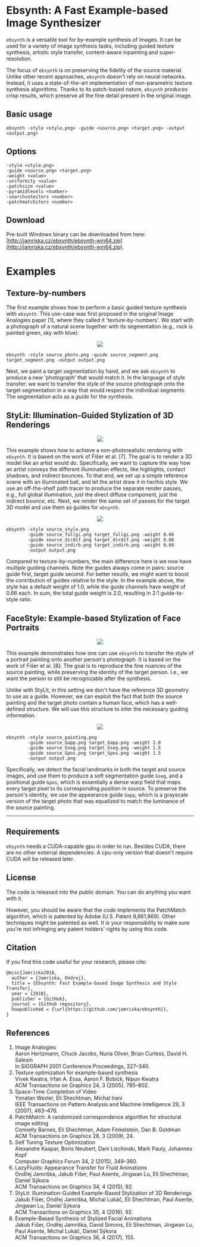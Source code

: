 # Ebsynth: A Fast Example-based Image Synthesizer

`ebsynth` is a versatile tool for by-example synthesis of images.
It can be used for a variety of image synthesis tasks, including guided
texture synthesis, artistic style transfer, content-aware inpainting
and super-resolution.

The focus of `ebsynth` is on preserving the fidelity of the source material.
Unlike other recent approaches, `ebsynth` doesn't rely on neural networks.
Instead, it uses a state-of-the-art implementation of non-parametric
texture synthesis algorithms. Thanks to its patch-based nature, `ebsynth`
produces crisp results, which preserve all the fine detail present in the
original image.

## Basic usage

```
ebsynth -style <style.png> -guide <source.png> <target.png> -output <output.png>
```

## Options
```
-style <style.png>
-guide <source.png> <target.png>
-weight <value>
-uniformity <value>
-patchsize <value>
-pyramidlevels <number>
-searchvoteiters <number>
-patchmatchiters <number>
```

## Download

Pre-built Windows binary can be downloaded from here: [http://jamriska.cz/ebsynth/ebsynth-win64.zip](http://jamriska.cz/ebsynth/ebsynth-win64.zip).

# Examples

## Texture-by-numbers

The first example shows how to perform a basic guided texture synthesis with `ebsynth`.
This use-case was first proposed in the original Image Analogies paper [1], where they
called it 'texture-by-numbers'. We start with a photograph of a natural scene together
with its segmentation (e.g., rock is painted green, sky with blue):

<p align='center'>
  <img src='doc/images/texbynum.jpg'/>
</p>

```
ebsynth -style source_photo.png -guide source_segment.png target_segment.png -output output.png
```

Next, we paint a target segmentation by hand, and we ask `ebsynth` to produce
a new 'photograph' that would match it. In the language of style transfer: we want
to transfer the *style* of the source photograph onto the target segmentation in
a way that would respect the individual segments. The segmentation acts as a *guide*
for the synthesis.

## StyLit: Illumination-Guided Stylization of 3D Renderings
<p align='center'>
  <img src='doc/images/stylit-teaser.jpg'/>
</p>

This example shows how to achieve a non-photorealistic rendering with `ebsynth`.
It is based on the work of Fišer et al. [7]. The goal is to render a 3D model like
an artist would do. Specifically, we want to capture the way how an artist conveys
the different illumination effects, like highlights, contact shadows, and indirect
bounces. To that end, we set up a simple reference scene with an illuminated ball,
and let the artist draw it in her/his style. We use an off-the-shelf path tracer
to produce the separate render passes, e.g., full global illumination, just the
direct diffuse component, just the indirect bounce, etc. Next, we render the same
set of passes for the target 3D model and use them as guides for `ebsynth`.

<p align='center'>
  <img src='doc/images/stylit.jpg'/>
</p>

```
ebsynth -style source_style.png
        -guide source_fullgi.png target_fullgi.png -weight 0.66
        -guide source_dirdif.png target_dirdif.png -weight 0.66
        -guide source_indirb.png target_indirb.png -weight 0.66
        -output output.png
```

Compared to texture-by-numbers, the main difference here is we now have *multiple*
guiding channels.  Note the guides always come in pairs: source guide first, target
guide second. For better results, we might want to boost the contribution of guides
relative to the style. In the example above, the style has a default weight of 1.0,
while the guide channels have weight of 0.66 each. In sum, the total guide weight
is 2.0, resulting in 2:1 guide-to-style ratio.

## FaceStyle: Example-based Stylization of Face Portraits

<p align='center'>
  <img src='doc/images/facestyle-teaser.jpg'/>
</p>

This example demonstrates how one can use `ebsynth` to transfer the style of
a portrait painting onto another person's photograph. It is based on the work
of Fišer et al. [8]. The goal is to reproduce the fine nuances of the source
painting, while preserving the identity of the target person. I.e., we want
the person to still be recognizable after the synthesis.

Unlike with StyLit, in this setting we don't have the reference 3D geometry
to use as a guide. However, we can exploit the fact that both the source painting
and the target photo contain a human face, which has a well-defined structure.
We will use this structure to infer the necessary guiding information.

<p align='center'>
  <img src='doc/images/facestyle.jpg'/>
</p>

```
ebsynth -style source_painting.png
        -guide source_Gapp.png target_Gapp.png -weight 2.0
        -guide source_Gseg.png target_Gseg.png -weight 1.5 
        -guide source_Gpos.png target_Gpos.png -weight 1.5 
        -output output.png
```

Specifically, we detect the facial landmarks in both the target and source images,
and use them to produce a soft segmentation guide `Gseg`, and a positional guide
`Gpos`, which is essentially a dense warp field that maps every target pixel to its
corresponding position in source. To preserve the person's identity, we use the
appearance guide `Gapp`, which is a grayscale version of the target photo that was
equalized to match the luminance of the source painting.

--------------------------------------------------------------------------

## Requirements

`ebsynth` needs a CUDA-capable gpu in order to run. Besides CUDA, there are no other external dependencies. A cpu-only version that doesn't require CUDA will be released later.

## License

The code is released into the public domain. You can do anything you want with it.

However, you should be aware that the code implements the PatchMatch algorithm, which is patented by Adobe (U.S. Patent 8,861,869). Other techniques might be patented as well. It is your responsibility to make sure you're not infringing any patent holders' rights by using this code. 

## Citation

If you find this code useful for your research, please cite:

```
@misc{Jamriska2018,
  author = {Jamriska, Ondrej},
  title = {Ebsynth: Fast Example-based Image Synthesis and Style Transfer},
  year = {2018},
  publisher = {GitHub},
  journal = {GitHub repository},
  howpublished = {\url{https://github.com/jamriska/ebsynth}},
}
```

## References

1. Image Analogies  
   Aaron Hertzmann, Chuck Jacobs, Nuria Oliver, Brian Curless, David H. Salesin  
   In SIGGRAPH 2001 Conference Proceedings, 327–340.  
2. Texture optimization for example-based synthesis  
   Vivek Kwatra, Irfan A. Essa, Aaron F. Bobick, Nipun Kwatra  
   ACM Transactions on Graphics 24, 3 (2005), 795–802.  
3. Space-Time Completion of Video  
   Yonatan Wexler, Eli Shechtman, Michal Irani  
   IEEE Transactions on Pattern Analysis and Machine Intelligence 29, 3 (2007), 463–476.  
4. PatchMatch: A randomized correspondence algorithm for structural image editing  
   Connelly Barnes, Eli Shechtman, Adam Finkelstein, Dan B. Goldman  
   ACM Transactions on Graphics 28, 3 (2009), 24.  
5. Self Tuning Texture Optimization  
   Alexandre Kaspar, Boris Neubert, Dani Lischinski, Mark Pauly, Johannes Kopf  
   Computer Graphics Forum 34, 2 (2015), 349–360.  
6. LazyFluids: Appearance Transfer for Fluid Animations  
   Ondřej Jamriška, Jakub Fišer, Paul Asente, Jingwan Lu, Eli Shechtman, Daniel Sýkora  
   ACM Transactions on Graphics 34, 4 (2015), 92.  
7. StyLit: Illumination-Guided Example-Based Stylization of 3D Renderings  
   Jakub Fišer, Ondřej Jamriška, Michal Lukáč, Eli Shechtman, Paul Asente, Jingwan Lu, Daniel Sýkora  
   ACM Transactions on Graphics 35, 4 (2016), 92.  
8. Example-Based Synthesis of Stylized Facial Animations  
   Jakub Fišer, Ondřej Jamriška, David Simons, Eli Shechtman, Jingwan Lu, Paul Asente, Michal Lukáč, Daniel Sýkora  
   ACM Transactions on Graphics 36, 4 (2017), 155.  

